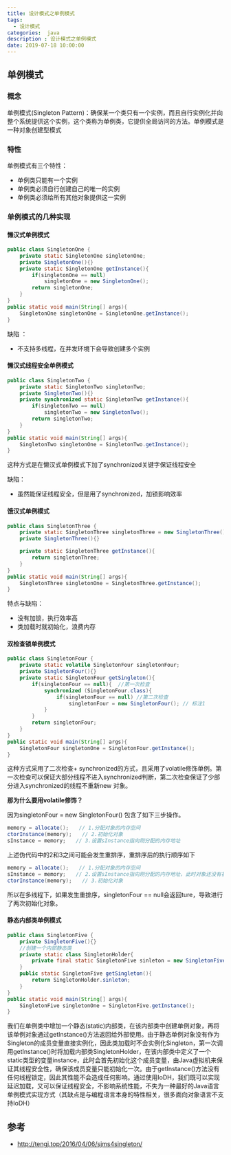 ```yaml
---
title: 设计模式之单例模式
tags:
  - 设计模式
categories:  java
description : 设计模式之单例模式
date: 2019-07-18 10:00:00
---
```

## 单例模式
### 概念
单例模式(Singleton Pattern)：确保某一个类只有一个实例，而且自行实例化并向整个系统提供这个实例，这个类称为单例类，它提供全局访问的方法。单例模式是一种对象创建型模式
### 特性
单例模式有三个特性：
- 单例类只能有一个实例
- 单例类必须自行创建自己的唯一的实例
- 单例类必须给所有其他对象提供这一实例

### 单例模式的几种实现
#### 懒汉式单例模式
```java
public class SingletonOne {
    private static SingletonOne singletonOne;
    private SingletonOne(){}
    private static SingletonOne getInstance(){
        if(singletonOne == null)
            singletonOne = new SingletonOne();
        return singletonOne;
    }
}
public static void main(String[] args){
    SingletonOne singletonOne = SingletonOne.getInstance();
}
```
<!--more-->
缺陷 ：

- 不支持多线程，在并发环境下会导致创建多个实例

#### 懒汉式线程安全单例模式

```java
public class SingletonTwo {
    private static SingletonTwo singletonTwo;
    private SingletonTwo(){}
    private synchronized static SingletonTwo getInstance(){
        if(singletonTwo == null)
            singletonTwo = new SingletonTwo();
        return singletonTwo;
    }
}
public static void main(String[] args){
    SingletonTwo singletonOne = SingletonTwo.getInstance();
}
```

这种方式是在懒汉式单例模式下加了synchronized关键字保证线程安全

缺陷：

- 虽然能保证线程安全，但是用了synchronized，加锁影响效率

#### 饿汉式单例模式

```java
public class SingletonThree {
    private static SingletonThree singletonThree = new SingletonThree();
    private SingletonThree(){}

    private static SingletonThree getInstance(){
        return singletonThree;
    }
}
public static void main(String[] args){
    SingletonThree singletonOne = SingletonThree.getInstance();
}
```

特点与缺陷：

- 没有加锁，执行效率高
- 类加载时就初始化，浪费内存

#### 双检查锁单例模式

```java
public class SingletonFour {
    private static volatile SingletonFour singletonFour;
    private SingletonFour(){}
    private static SingletonFour getSingleton(){
        if(singletonFour == null){  //第一次检查
            synchronized (SingletonFour.class){
                if(singletonFour == null) //第二次检查
                    singletonFour = new SingletonFour(); // 标注1
            }
        }
        return singletonFour;
    }
}
public static void main(String[] args){
    SingletonFour singletonOne = SingletonFour.getInstance();
}
```

这种方式采用了二次检查+ synchronized的方式，且采用了volatile修饰单例。第一次检查可以保证大部分线程不进入synchronized判断，第二次检查保证了少部分进入synchronized的线程不重新new 对象。

**那为什么要用volatile修饰？**

因为singletonFour = new SingletonFour() 包含了如下三步操作。

```java
memory = allocate();　　// 1.分配对象的内存空间
ctorInstance(memory);　　// 2.初始化对象
sInstance = memory;　　// 3.设置sInstance指向刚分配的内存地址
```

上述伪代码中的2和3之间可能会发生重排序，重排序后的执行顺序如下

```java
memory = allocate();　　// 1.分配对象的内存空间
sInstance = memory;　　// 2.设置sInstance指向刚分配的内存地址，此时对象还没有被初始化
ctorInstance(memory);　　// 3.初始化对象
```

所以在多线程下，如果发生重排序，singletonFour == null会返回ture，导致进行了两次初始化对象。

#### 静态内部类单例模式

```java
public class SingletonFive {
    private SingletonFive(){}
    //创建一个内部静态类
    private static class SingletonHolder{
        private final static SingletonFive sinleton = new SingletonFive();
    }
    public static SingletonFive getSingleton(){
        return SingletonHolder.sinleton;
    }
}
public static void main(String[] args){
    SingletonFive singletonOne = SingletonFive.getInstance();
}
```

我们在单例类中增加一个静态(static)内部类，在该内部类中创建单例对象，再将该单例对象通过getInstance()方法返回给外部使用。由于静态单例对象没有作为Singleton的成员变量直接实例化，因此类加载时不会实例化Singleton，第一次调用getInstance()时将加载内部类SingletonHolder，在该内部类中定义了一个static类型的变量instance，此时会首先初始化这个成员变量，由Java虚拟机来保证其线程安全性，确保该成员变量只能初始化一次。由于getInstance()方法没有任何线程锁定，因此其性能不会造成任何影响。通过使用IoDH，我们既可以实现延迟加载，又可以保证线程安全，不影响系统性能，不失为一种最好的Java语言单例模式实现方式（其缺点是与编程语言本身的特性相关，很多面向对象语言不支持IoDH）

## 参考

- http://tengj.top/2016/04/06/sjms4singleton/

